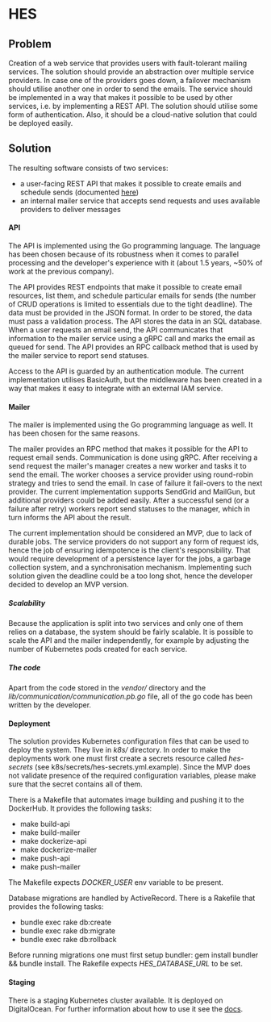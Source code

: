 # HES

## Problem

Creation of a web service that provides users with fault-tolerant mailing services. The solution should provide an abstraction over multiple service providers. In case one of the providers goes down, a failover mechanism should utilise another one in order to send the emails. The service should be implemented in a way that makes it possible to be used by other services, i.e. by implementing a REST API. The solution should utilise some form of authentication. Also, it should be a cloud-native solution that could be deployed easily.

## Solution

The resulting software consists of two services:
- a user-facing REST API that makes it possible to create emails and schedule sends (documented [here](https://app.swaggerhub.com/apis/rafalr/HES/1.0.0))
- an internal mailer service that accepts send requests and uses available providers to deliver messages

#### API

The API is implemented using the Go programming language. The language has been chosen because of its robustness when it comes to parallel processing and the developer's experience with it (about 1.5 years, ~50% of work at the previous company).

The API provides REST endpoints that make it possible to create email resources, list them, and schedule particular emails for sends (the number of CRUD operations is limited to essentials due to the tight deadline). The data must be provided in the JSON format. In order to be stored, the data must pass a validation process. The API stores the data in an SQL database. When a user requests an email send, the API communicates that information to the mailer service using a gRPC call and marks the email as queued for send. The API provides an RPC callback method that is used by the mailer service to report send statuses.

Access to the API is guarded by an authentication module. The current implementation utilises BasicAuth, but the middleware has been created in a way that makes it easy to integrate with an external IAM service.

#### Mailer

The mailer is implemented using the Go programming language as well. It has been chosen for the same reasons.

The mailer provides an RPC method that makes it possible for the API to request email sends. Communication is done using gRPC. After receiving a send request the mailer's manager creates a new worker and tasks it to send the email. The worker chooses a service provider using round-robin strategy and tries to send the email. In case of failure it fail-overs to the next provider. The current implementation supports SendGrid and MailGun, but additional providers could be added easily. After a successful send (or a failure after retry) workers report send statuses to the manager, which in turn informs the API about the result.

The current implementation should be considered an MVP, due to lack of durable jobs. The service providers do not support any form of request ids, hence the job of ensuring idempotence is the client's responsibility. That would require development of a persistence layer for the jobs, a garbage collection system, and a synchronisation mechanism. Implementing such solution given the deadline could be a too long shot, hence the developer decided to develop an MVP version.

##### Scalability
Because the application is split into two services and only one of them relies on a database, the system should be fairly scalable. It is possible to scale the API and the mailer independently, for example by adjusting the number of Kubernetes pods created for each service.

##### The code
Apart from the code stored in the *vendor/* directory and the *lib/communication/communication.pb.go* file, all of the go code has been written by the developer.

#### Deployment

The solution provides Kubernetes configuration files that can be used to deploy the system. They live in _k8s/_ directory. In order to make the deployments work one must first create a secrets resource called _hes-secrets_ (see k8s/secrets/hes-secrets.yml.example). Since the MVP does not validate presence of the required configuration variables, please make sure that the secret contains all of them.

There is a Makefile that automates image building and pushing it to the DockerHub. It provides the following tasks:
- make build-api
- make build-mailer
- make dockerize-api
- make dockerize-mailer
- make push-api
- make push-mailer

The Makefile expects *DOCKER_USER* env variable to be present.

Database migrations are handled by ActiveRecord. There is a Rakefile that provides the following tasks:
- bundle exec rake db:create
- bundle exec rake db:migrate
- bundle exec rake db:rollback

Before running migrations one must first setup bundler: gem install bundler && bundle install. The Rakefile expects *HES_DATABASE_URL* to be set.

#### Staging
There is a staging Kubernetes cluster available. It is deployed on DigitalOcean. For further information about how to use it see the [docs](https://app.swaggerhub.com/apis/rafalr/HES/1.0.0).
